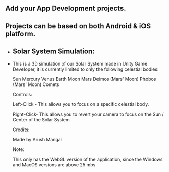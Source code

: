 ## Add your App Development projects.

## Projects can be based on both Android & iOS platform.

- ## Solar System Simulation:
- 
  This is a 3D simulation of our Solar System made in Unity Game Developer, it is currently limited to only the following celestial bodies:

  Sun
  Mercury
  Venus
  Earth
  Moon
  Mars
  Deimos (Mars' Moon)
  Phobos (Mars' Moon)
  Comets

  Controls:

  Left-Click - This allows you to focus on a specific celestial body.

  Right-Click- This allows you to revert your camera to focus on the Sun / Center of the Solar System

  Credits:

  Made by Arush Mangal

  Note:

  This only has the WebGL version of the application, since the Windows and MacOS versions are above 25 mbs
